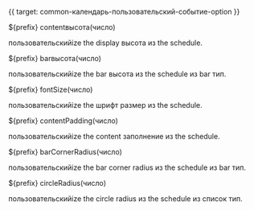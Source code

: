 {{ target: common-календарь-пользовательский-событие-option }}

${prefix} contentвысота(число)

пользовательскийize the display высота из the schedule.

${prefix} barвысота(число)

пользовательскийize the bar высота из the schedule из bar тип.

${prefix} fontSize(число)

пользовательскийize the шрифт размер из the schedule.

${prefix} contentPadding(число)

пользовательскийize the content заполнение из the schedule.

${prefix} barCornerRadius(число)

пользовательскийize the bar corner radius из the schedule из bar тип.

${prefix} circleRadius(число)

пользовательскийize the circle radius из the schedule из список тип.
